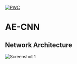 [![PWC](https://img.shields.io/endpoint.svg?url=https://paperswithcode.com/badge/jointly-learning-convolutional/pneumonia-detection-on-chestx-ray14)](https://paperswithcode.com/sota/pneumonia-detection-on-chestx-ray14?p=jointly-learning-convolutional)

# AE-CNN

## Network Architecture
![Screenshot 1](https://github.com/ekagra-ranjan/AE-CNN/blob/master/ae-cnn-final.png "Net")

